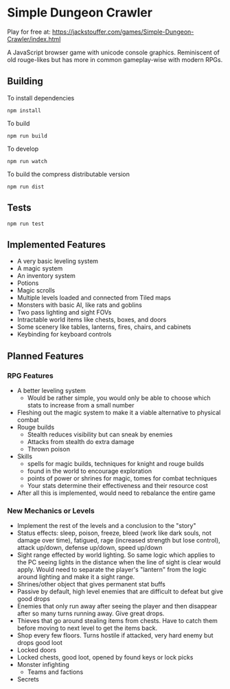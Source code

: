# Simple Dungeon Crawler

Play for free at: https://jackstouffer.com/games/Simple-Dungeon-Crawler/index.html

A JavaScript browser game with unicode console graphics. Reminiscent of old rouge-likes
but has more in common gameplay-wise with modern RPGs.

## Building

To install dependencies

```
npm install
```

To build

```
npm run build
```

To develop

```
npm run watch
```

To build the compress distributable version

```
npm run dist
```

## Tests

```
npm run test
```

## Implemented Features

* A very basic leveling system
* A magic system
* An inventory system
* Potions
* Magic scrolls
* Multiple levels loaded and connected from Tiled maps
* Monsters with basic AI, like rats and goblins
* Two pass lighting and sight FOVs
* Intractable world items like chests, boxes, and doors
* Some scenery like tables, lanterns, fires, chairs, and cabinets
* Keybinding for keyboard controls

## Planned Features

### RPG Features

* A better leveling system
  * Would be rather simple, you would only be able to choose which stats to increase from a small number
* Fleshing out the magic system to make it a viable alternative to physical combat
* Rouge builds
  * Stealth reduces visibility but can sneak by enemies
  * Attacks from stealth do extra damage
  * Thrown poison
* Skills
  * spells for magic builds, techniques for knight and rouge builds
  * found in the world to encourage exploration
  * points of power or shrines for magic, tomes for combat techniques
  * Your stats determine their effectiveness and their resource cost
* After all this is implemented, would need to rebalance the entire game

### New Mechanics or Levels

* Implement the rest of the levels and a conclusion to the "story"
* Status effects: sleep, poison, freeze, bleed (work like dark souls, not damage over time), fatigued, rage (increased strength but lose control), attack up/down, defense up/down, speed up/down
* Sight range effected by world lighting. So same logic which applies
to the PC seeing lights in the distance when the line of sight is clear
would apply. Would need to separate the player's "lantern" from the logic around lighting and make it a sight range.
* Shrines/other object that gives permanent stat buffs
* Passive by default, high level enemies that are difficult to defeat but give good drops
* Enemies that only run away after seeing the player and then disappear after so many turns running away. Give great drops.
* Thieves that go around stealing items from chests. Have to catch them before moving to next level to get the items back.
* Shop every few floors. Turns hostile if attacked, very hard enemy but drops good loot
* Locked doors
* Locked chests, good loot, opened by found keys or lock picks
* Monster infighting
  * Teams and factions
* Secrets
